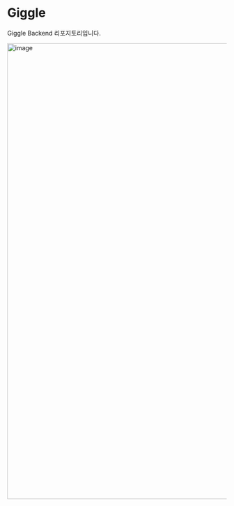 # Giggle
Giggle Backend 리포지토리입니다.

<img width="1045" alt="image" src="https://github.com/user-attachments/assets/8bcc0215-6202-4798-b5a5-f79648243d7e">


